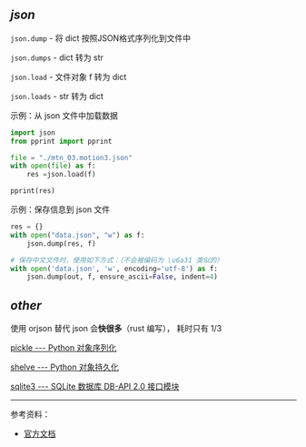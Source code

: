 

## _json_


`json.dump` - 将 dict 按照JSON格式序列化到文件中

`json.dumps` - dict 转为 str

`json.load` - 文件对象 f 转为 dict

`json.loads` - str 转为 dict


示例：从 json 文件中加载数据

```python
import json
from pprint import pprint

file = "./mtn_03.motion3.json"
with open(file) as f:
    res =json.load(f) 

pprint(res)
```

示例：保存信息到 json 文件

```python
res = {}
with open("data.json", "w") as f:
    json.dump(res, f)

# 保存中文文件时，使用如下方式：（不会被编码为 \u6a31 类似的）
with open('data.json', 'w', encoding='utf-8') as f:
    json.dump(out, f, ensure_ascii=False, indent=4)
```






## _other_

使用 orjson 替代 json 会**快很多**（rust 编写）， 耗时只有 1/3

[pickle --- Python 对象序列化](https://docs.python.org/zh-cn/3.10/library/pickle.html)

[shelve --- Python 对象持久化](https://docs.python.org/zh-cn/3.10/library/shelve.html)

[sqlite3 --- SQLite 数据库 DB-API 2.0 接口模块](https://docs.python.org/zh-cn/3.10/library/sqlite3.html)


---------------

参考资料：
- [官方文档](https://docs.python.org/zh-cn/3/library/json.html)